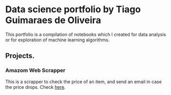 # Data science portfolio by Tiago Guimaraes de Oliveira

This portfolio is a compilation of notebooks which I created for data analysis or for exploration of machine learning algorithms.

## Projects.

### Amazom Web Scrapper

This is a scrapper to check the price of an item, and send an email in case the price drops. Check [here](https://d). 
